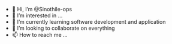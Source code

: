 - 👋 Hi, I’m @Sinothile-ops
- 👀 I’m interested in ...
- 🌱 I’m currently learning software development and application
- 💞️ I’m looking to collaborate on everything
- 📫 How to reach me ...

<!---
Sinothile-ops/Sinothile-ops is a ✨ special ✨ repository because its `README.md` (this file) appears on your GitHub profile.
You can click the Preview link to take a look at your changes.
--->
